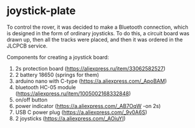 # joystick-plate
To control the rover, it was decided to make a Bluetooth connection, 
which is designed in the form of ordinary joysticks. To do this, a circuit board was drawn up, 
then all the tracks were placed, and then it was ordered in the JLCPCB service.

Components for creating a joystick board:
1) 2s protection board (https://aliexpress.ru/item/33062582527)
2) 2 battery 18650 (springs for them)
3) arduino nano with C-type (https://a.aliexpress.com/_ApoBAM)
4) bluetooth HC-05 module (https://aliexpress.ru/item/1005002168332848)
5) on/off button
6) power indicator (https://a.aliexpress.com/_AB7OqW -on 2s)
7) USB C power plug (https://a.aliexpress.com/_9v0A6S)
8) 2 joysticks (https://a.aliexpress.com/_AOiuYI)
